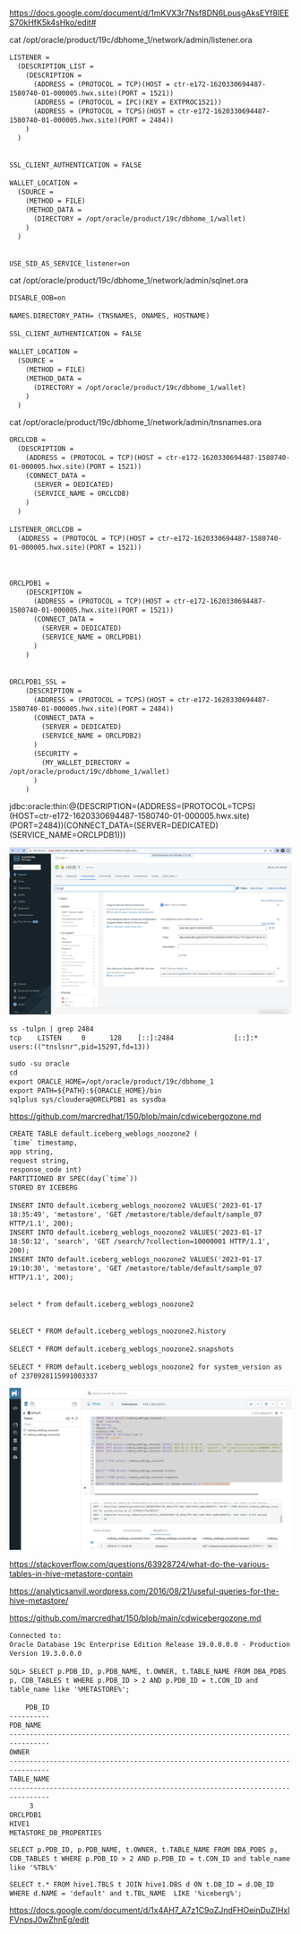 
https://docs.google.com/document/d/1mKVX3r7Nsf8DN6LpusgAksEYf8lEES70kHfK5k4sHko/edit#


cat /opt/oracle/product/19c/dbhome_1/network/admin/listener.ora

```
LISTENER =
  (DESCRIPTION_LIST =
    (DESCRIPTION =
      (ADDRESS = (PROTOCOL = TCP)(HOST = ctr-e172-1620330694487-1580740-01-000005.hwx.site)(PORT = 1521))
      (ADDRESS = (PROTOCOL = IPC)(KEY = EXTPROC1521))
      (ADDRESS = (PROTOCOL = TCPS)(HOST = ctr-e172-1620330694487-1580740-01-000005.hwx.site)(PORT = 2484))
    )
  )


SSL_CLIENT_AUTHENTICATION = FALSE

WALLET_LOCATION =
  (SOURCE =
    (METHOD = FILE)
    (METHOD_DATA =
      (DIRECTORY = /opt/oracle/product/19c/dbhome_1/wallet)
    )
  )


USE_SID_AS_SERVICE_listener=on
```

cat  /opt/oracle/product/19c/dbhome_1/network/admin/sqlnet.ora

```
DISABLE_OOB=on

NAMES.DIRECTORY_PATH= (TNSNAMES, ONAMES, HOSTNAME)

SSL_CLIENT_AUTHENTICATION = FALSE

WALLET_LOCATION =
  (SOURCE =
    (METHOD = FILE)
    (METHOD_DATA =
      (DIRECTORY = /opt/oracle/product/19c/dbhome_1/wallet)
    )
  )
```


cat /opt/oracle/product/19c/dbhome_1/network/admin/tnsnames.ora

```
ORCLCDB =
  (DESCRIPTION =
    (ADDRESS = (PROTOCOL = TCP)(HOST = ctr-e172-1620330694487-1580740-01-000005.hwx.site)(PORT = 1521))
    (CONNECT_DATA =
      (SERVER = DEDICATED)
      (SERVICE_NAME = ORCLCDB)
    )
  )

LISTENER_ORCLCDB =
  (ADDRESS = (PROTOCOL = TCP)(HOST = ctr-e172-1620330694487-1580740-01-000005.hwx.site)(PORT = 1521))



ORCLPDB1 =
    (DESCRIPTION =
      (ADDRESS = (PROTOCOL = TCP)(HOST = ctr-e172-1620330694487-1580740-01-000005.hwx.site)(PORT = 1521))
      (CONNECT_DATA =
        (SERVER = DEDICATED)
        (SERVICE_NAME = ORCLPDB1)
      )
    )


ORCLPDB1_SSL =
    (DESCRIPTION =
      (ADDRESS = (PROTOCOL = TCPS)(HOST = ctr-e172-1620330694487-1580740-01-000005.hwx.site)(PORT = 2484))
      (CONNECT_DATA =
        (SERVER = DEDICATED)
        (SERVICE_NAME = ORCLPDB2)
      )
      (SECURITY =
        (MY_WALLET_DIRECTORY = /opt/oracle/product/19c/dbhome_1/wallet)
      )
    )
```

jdbc:oracle:thin:@(DESCRIPTION=(ADDRESS=(PROTOCOL=TCPS)(HOST=ctr-e172-1620330694487-1580740-01-000005.hwx.site)(PORT=2484))(CONNECT_DATA=(SERVER=DEDICATED)(SERVICE_NAME=ORCLPDB1))) 

![Hive JDBC](images/orahive1.png)



```
ss -tulpn | grep 2484
tcp    LISTEN     0      128    [::]:2484               [::]:*                   users:(("tnslsnr",pid=15297,fd=13))
```

```
sudo -su oracle
cd
export ORACLE_HOME=/opt/oracle/product/19c/dbhome_1
export PATH=${PATH}:${ORACLE_HOME}/bin
sqlplus sys/cloudera@ORCLPDB1 as sysdba
```

https://github.com/marcredhat/150/blob/main/cdwicebergozone.md

```
CREATE TABLE default.iceberg_weblogs_noozone2 (
`time` timestamp,
app string,
request string,
response_code int)
PARTITIONED BY SPEC(day(`time`))
STORED BY ICEBERG

INSERT INTO default.iceberg_weblogs_noozone2 VALUES('2023-01-17 18:35:49', 'metastore', 'GET /metastore/table/default/sample_07 HTTP/1.1', 200);
INSERT INTO default.iceberg_weblogs_noozone2 VALUES('2023-01-17 18:50:12', 'search', 'GET /search/?collection=10000001 HTTP/1.1', 200);
INSERT INTO default.iceberg_weblogs_noozone2 VALUES('2023-01-17 19:10:30', 'metastore', 'GET /metastore/table/default/sample_07 HTTP/1.1', 200);


select * from default.iceberg_weblogs_noozone2


SELECT * FROM default.iceberg_weblogs_noozone2.history

SELECT * FROM default.iceberg_weblogs_noozone2.snapshots 

SELECT * FROM default.iceberg_weblogs_noozone2 for system_version as of 2370928115991003337
```


![Hive JDBC](images/oraiceberg1.png)



https://stackoverflow.com/questions/63928724/what-do-the-various-tables-in-hive-metastore-contain

https://analyticsanvil.wordpress.com/2016/08/21/useful-queries-for-the-hive-metastore/

https://github.com/marcredhat/150/blob/main/cdwicebergozone.md

```
Connected to:
Oracle Database 19c Enterprise Edition Release 19.0.0.0.0 - Production
Version 19.3.0.0.0

SQL> SELECT p.PDB_ID, p.PDB_NAME, t.OWNER, t.TABLE_NAME FROM DBA_PDBS p, CDB_TABLES t WHERE p.PDB_ID > 2 AND p.PDB_ID = t.CON_ID and table_name like '%METASTORE%';

    PDB_ID
----------
PDB_NAME
--------------------------------------------------------------------------------
OWNER
--------------------------------------------------------------------------------
TABLE_NAME
--------------------------------------------------------------------------------
	 3
ORCLPDB1
HIVE1
METASTORE_DB_PROPERTIES
```


```
SELECT p.PDB_ID, p.PDB_NAME, t.OWNER, t.TABLE_NAME FROM DBA_PDBS p, CDB_TABLES t WHERE p.PDB_ID > 2 AND p.PDB_ID = t.CON_ID and table_name like '%TBL%'
```

```
SELECT t.* FROM hive1.TBLS t JOIN hive1.DBS d ON t.DB_ID = d.DB_ID WHERE d.NAME = 'default' and t.TBL_NAME  LIKE '%iceberg%';
```

https://docs.google.com/document/d/1x4AH7_A7z1C9oZJndFHOeinDuZIHxIFVnpsJ0wZhnEg/edit
